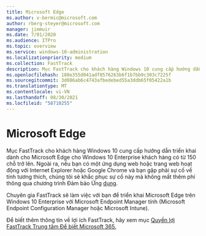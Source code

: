 ```yaml
---
title: Microsoft Edge
ms.author: v-bermic@microsoft.com
author: rberg-steyer@microsoft.com
manager: jimmuir
ms.date: 7/01/2020
ms.audience: ITPro
ms.topic: overview
ms.service: windows-10-administration
ms.localizationpriority: medium
ms.collection: FastTrack
description: Mục FastTrack cho khách hàng Windows 10 cung cấp hướng dẫn triển khai dành cho Microsoft Edge cho Windows 10 Enterprise khách hàng có từ 150 chỗ trở lên.
ms.openlocfilehash: 180e355d041adf8576263b6f1b7bb9c303c7225f
ms.sourcegitcommit: 3d086ab6c4743afbedebed55a3ddb65f05422a1b
ms.translationtype: MT
ms.contentlocale: vi-VN
ms.lasthandoff: 08/30/2021
ms.locfileid: "58710255"
---
```

# <a name="microsoft-edge"></a>Microsoft Edge

Mục FastTrack cho khách hàng Windows 10 cung cấp hướng dẫn triển khai dành cho Microsoft Edge cho Windows 10 Enterprise khách hàng có từ 150 chỗ trở lên. Ngoài ra, nếu bạn có một ứng dụng web hoặc trang web hoạt động với Internet Explorer hoặc Google Chrome và bạn gặp phải sự cố về tính tương thích, chúng tôi sẽ khắc phục sự cố này mà không mất thêm phí thông qua chương trình Đảm bảo Ứng [dụng](Win-10-app-assure.md).

Chuyên gia FastTrack sẽ làm việc với bạn để triển khai Microsoft Edge trên Windows 10 Enterprise với Microsoft Endpoint Manager tính (Microsoft Endpoint Configuration Manager hoặc Microsoft Intune).

Để biết thêm thông tin về lợi ích FastTrack, hãy xem mục [Quyền lợi FastTrack Trung tâm Để biết Microsoft 365.](introduction.md)
